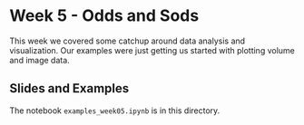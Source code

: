 # Week 5 - Odds and Sods

This week we covered some catchup around data analysis and visualization.  Our
examples were just getting us started with plotting volume and image data.

## Slides and Examples

The notebook `examples_week05.ipynb` is in this directory.
